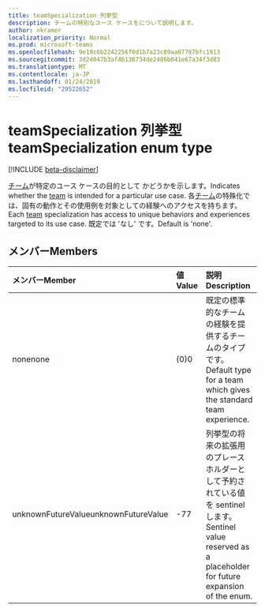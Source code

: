 ```yaml
---
title: teamSpecialization 列挙型
description: チームの特別なユース ケースをについて説明します。
author: nkramer
localization_priority: Normal
ms.prod: microsoft-teams
ms.openlocfilehash: 9e19c6b2242256f0d1b7a23c89aa07787bfc1913
ms.sourcegitcommit: 3d24047b3af46136734de2486b041e67a34f3d83
ms.translationtype: MT
ms.contentlocale: ja-JP
ms.lasthandoff: 01/24/2019
ms.locfileid: "29522652"
---
```

# <a name="teamspecialization-enum-type"></a><span data-ttu-id="4f44f-103">teamSpecialization 列挙型</span><span class="sxs-lookup"><span data-stu-id="4f44f-103">teamSpecialization enum type</span></span>

[!INCLUDE [beta-disclaimer](../../includes/beta-disclaimer.md)]

<span data-ttu-id="4f44f-104">[チーム](../resources/team.md)が特定のユース ケースの目的として かどうかを示します。</span><span class="sxs-lookup"><span data-stu-id="4f44f-104">Indicates whether the [team](../resources/team.md) is intended for a particular use case.</span></span> <span data-ttu-id="4f44f-105">各[チーム](../resources/team.md)の特殊化では、固有の動作とその使用例を対象としての経験へのアクセスを持ちます。</span><span class="sxs-lookup"><span data-stu-id="4f44f-105">Each [team](../resources/team.md) specialization has access to unique behaviors and experiences targeted to its use case.</span></span> <span data-ttu-id="4f44f-106">既定では 'なし' です。</span><span class="sxs-lookup"><span data-stu-id="4f44f-106">Default is 'none'.</span></span>

## <a name="members"></a><span data-ttu-id="4f44f-107">メンバー</span><span class="sxs-lookup"><span data-stu-id="4f44f-107">Members</span></span>

| <span data-ttu-id="4f44f-108">メンバー</span><span class="sxs-lookup"><span data-stu-id="4f44f-108">Member</span></span>             | <span data-ttu-id="4f44f-109">値</span><span class="sxs-lookup"><span data-stu-id="4f44f-109">Value</span></span> | <span data-ttu-id="4f44f-110">説明</span><span class="sxs-lookup"><span data-stu-id="4f44f-110">Description</span></span>                                                                |
| :----------------- | :---- | :------------------------------------------------------------------------- |
| <span data-ttu-id="4f44f-111">none</span><span class="sxs-lookup"><span data-stu-id="4f44f-111">none</span></span>               | <span data-ttu-id="4f44f-112">(0)</span><span class="sxs-lookup"><span data-stu-id="4f44f-112">0</span></span>     | <span data-ttu-id="4f44f-113">既定の標準的なチームの経験を提供するチームのタイプです。</span><span class="sxs-lookup"><span data-stu-id="4f44f-113">Default type for a team which gives the standard team experience.</span></span>          |
| <span data-ttu-id="4f44f-114">unknownFutureValue</span><span class="sxs-lookup"><span data-stu-id="4f44f-114">unknownFutureValue</span></span> | <span data-ttu-id="4f44f-115">-7</span><span class="sxs-lookup"><span data-stu-id="4f44f-115">7</span></span>     | <span data-ttu-id="4f44f-116">列挙型の将来の拡張用のプレース ホルダーとして予約されている値を sentinel します。</span><span class="sxs-lookup"><span data-stu-id="4f44f-116">Sentinel value reserved as a placeholder for future expansion of the enum.</span></span> |
<!--
{
  "type": "#page.annotation",
  "suppressions": [
    "Error: /api-reference/beta/resources/teamspecialization.md:\r\n      Exception processing links.\r\n    System.ArgumentException: Link Definition was null. Link text: !INCLUDE [beta-disclaimer](../../includes/beta-disclaimer.md)\r\n      at ApiDoctor.Validation.DocFile.get_LinkDestinations()\r\n      at ApiDoctor.Validation.DocSet.ValidateLinks(Boolean includeWarnings, String[] relativePathForFiles, IssueLogger issues, Boolean requireFilenameCaseMatch, Boolean printOrphanedFiles)"
  ]
}
-->

